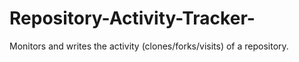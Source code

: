 # Repository-Activity-Tracker-
Monitors and writes the activity (clones/forks/visits) of a repository. 
